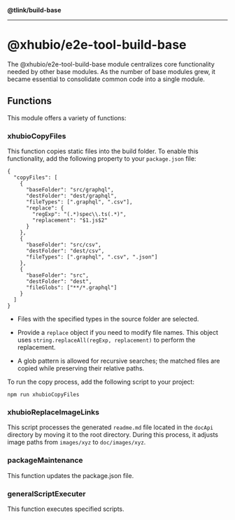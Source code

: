 **@tlink/build-base**

***

# @xhubio/e2e-tool-build-base

The @xhubio/e2e-tool-build-base module centralizes core functionality
needed by other base modules. As the number of base modules grew, it
became essential to consolidate common code into a single module.

## Functions

This module offers a variety of functions:

### xhubioCopyFiles

This function copies static files into the build folder. To enable this
functionality, add the following property to your `package.json` file:

    {
      "copyFiles": [
        {
          "baseFolder": "src/graphql",
          "destFolder": "dest/graphql",
          "fileTypes": [".graphql", ".csv"], 
          "replace": {                        
            "regExp": "(.*)spec\\.ts(.*)",
            "replacement": "$1.js$2"
          }
        },
        {
          "baseFolder": "src/csv",
          "destFolder": "dest/csv",
          "fileTypes": [".graphql", ".csv", ".json"]
        },
        {
          "baseFolder": "src",
          "destFolder": "dest",
          "fileGlobs": ["**/*.graphql"]      
        }
      ]
    }

-   Files with the specified types in the source folder are selected.

-   Provide a `replace` object if you need to modify file names. This
    object uses `string.replaceAll(regExp, replacement)` to perform the
    replacement.

-   A glob pattern is allowed for recursive searches; the matched files
    are copied while preserving their relative paths.

To run the copy process, add the following script to your project:

    npm run xhubioCopyFiles

### xhubioReplaceImageLinks

This script processes the generated `readme.md` file located in the
`docApi` directory by moving it to the root directory. During this
process, it adjusts image paths from `images/xyz` to `doc/images/xyz`.

### packageMaintenance

This function updates the package.json file.

### generalScriptExecuter

This function executes specified scripts.
